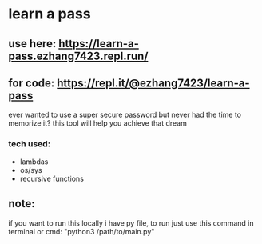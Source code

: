 # learn a pass
## use here: https://learn-a-pass.ezhang7423.repl.run/
## for code: https://repl.it/@ezhang7423/learn-a-pass
ever wanted to use a super secure password but never had the time to memorize it? this tool will help you achieve that dream

### tech used:
* lambdas
* os/sys
* recursive functions

## note:
if you want to run this locally i have py file, to run just use this command in terminal or cmd: "python3 /path/to/main.py"
